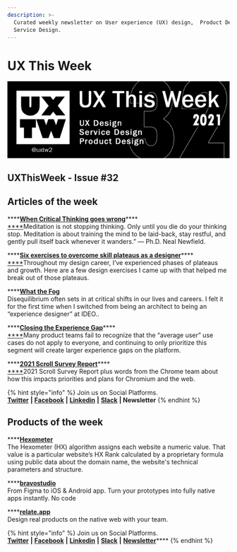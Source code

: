```yaml
---
description: >-
  Curated weekly newsletter on User experience (UX) design,  Product Design and
  Service Design.
---
```


# UX This Week

![](.gitbook/assets/uxtw-banner-2021-32.jpg)

## UXThisWeek - Issue \#32

## Articles of the week

\*\*\*\*[**When Critical Thinking goes wrong**](https://blog.prototypr.io/when-critical-thinking-goes-wrong-c14686e3d4ab?ref=uxthisweek)\*\*\*\*[  
****](https://bootcamp.uxdesign.cc/8-strategies-to-help-your-ux-portfolio-stand-out-from-the-crowd-20fa1a59e102/?ref=uxthisweek)Meditation is not stopping thinking. Only until you die do your thinking stop. Meditation is about training the mind to be laid-back, stay restful, and gently pull itself back whenever it wanders.” — Ph.D. Neal Newfield.

\*\*\*\*[**Six exercises to overcome skill plateaus as a designer**](https://uxdesign.cc/how-to-break-out-of-your-plateau-as-a-designer-7cb762d1039f?ref=uxthisweek)\*\*\*\*[  
****](https://uxplanet.org/10-simple-tips-to-improve-user-testing-6a86c84e2794/?ref=uxthisweek)Throughout my design career, I’ve experienced phases of plateaus and growth. Here are a few design exercises I came up with that helped me break out of those plateaus.

\*\*\*\*[**What the Fog**](https://design.google/library/what-the-fog/?ref=uxthisweek)  
Disequilibrium often sets in at critical shifts in our lives and careers. I felt it for the first time when I switched from being an architect to being an “experience designer” at IDEO..

\*\*\*\*[**Closing the Experience Gap**](https://airbnb.design/closing-the-experience-gap/?ref=uxthisweek)\*\*\*\*[  
****](https://productcoalition.com/product-discovery-playbook-a579bbe3e572/?ref=uxthisweek)Many product teams fail to recognize that the “average user” use cases do not apply to everyone, and continuing to only prioritize this segment will create larger experience gaps on the platform.

\*\*\*\*[**2021 Scroll Survey Report**](https://web.dev/2021-scroll-survey-report/?ref=uxthisweek)\*\*\*\*[  
****](https://www.nngroup.com/articles/qualitative-rigor/?ref=uxthisweek)2021 Scroll Survey Report plus words from the Chrome team about how this impacts priorities and plans for Chromium and the web.

{% hint style="info" %}
Join us on Social Platforms.   
[**Twitter**](https://twitter.com/uxtw2) **\|** [**Facebook**](https://www.facebook.com/webusabilityandux) **\|** [**Linkedin**](https://www.linkedin.com/groups/1875717/) **\|** [**Slack**](https://join.slack.com/t/uxthisweek/shared_invite/zt-szpdweo1-d78hso8FppFcI68Xue_9Yw) **\| Newsletter**
{% endhint %}

## Products of the week

\*\*\*\*[**Hexometer**](https://hexometer.com/?ref=uxthisweek)  
The Hexometer \(HX\) algorithm assigns each website a numeric value. That value is a particular website’s HX Rank calculated by a proprietary formula using public data about the domain name, the website's technical parameters and structure.

\*\*\*\*[**bravostudio**](https://www.bravostudio.app/?ref=uxthisweek)  
From Figma to iOS & Android app. Turn your prototypes into fully native apps instantly. No code

\*\*\*\*[**relate.app**](https://relate.app/?ref=uxthisweek)  
Design real products on the native web with your team.

{% hint style="info" %}
Join us on Social Platforms.  
[**Twitter**](https://twitter.com/uxtw2) **\|** [**Facebook**](https://www.facebook.com/webusabilityandux) **\|** [**Linkedin**](https://www.linkedin.com/groups/1875717/) **\|** [**Slack**](https://join.slack.com/t/uxthisweek/shared_invite/zt-szpdweo1-d78hso8FppFcI68Xue_9Yw) **\|** [**Newsletter**](https://gmail.us17.list-manage.com/subscribe?u=1b23fd286b43ac36e4acba123&id=0009036f95)\*\*\*\*
{% endhint %}



